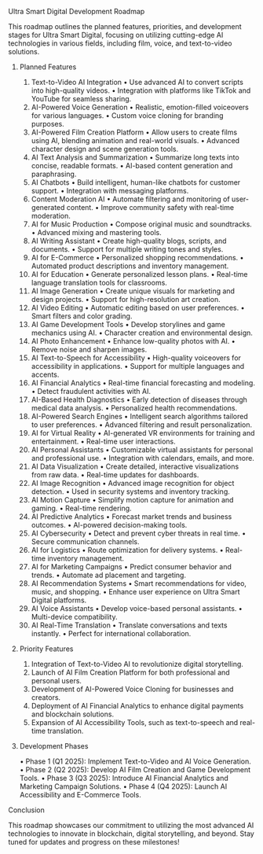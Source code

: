 Ultra Smart Digital Development Roadmap

This roadmap outlines the planned features, priorities, and development stages for Ultra Smart Digital, focusing on utilizing cutting-edge AI technologies in various fields, including film, voice, and text-to-video solutions.

1. Planned Features

	1.	Text-to-Video AI Integration
	•	Use advanced AI to convert scripts into high-quality videos.
	•	Integration with platforms like TikTok and YouTube for seamless sharing.
	2.	AI-Powered Voice Generation
	•	Realistic, emotion-filled voiceovers for various languages.
	•	Custom voice cloning for branding purposes.
	3.	AI-Powered Film Creation Platform
	•	Allow users to create films using AI, blending animation and real-world visuals.
	•	Advanced character design and scene generation tools.
	4.	AI Text Analysis and Summarization
	•	Summarize long texts into concise, readable formats.
	•	AI-based content generation and paraphrasing.
	5.	AI Chatbots
	•	Build intelligent, human-like chatbots for customer support.
	•	Integration with messaging platforms.
	6.	Content Moderation AI
	•	Automate filtering and monitoring of user-generated content.
	•	Improve community safety with real-time moderation.
	7.	AI for Music Production
	•	Compose original music and soundtracks.
	•	Advanced mixing and mastering tools.
	8.	AI Writing Assistant
	•	Create high-quality blogs, scripts, and documents.
	•	Support for multiple writing tones and styles.
	9.	AI for E-Commerce
	•	Personalized shopping recommendations.
	•	Automated product descriptions and inventory management.
	10.	AI for Education
	•	Generate personalized lesson plans.
	•	Real-time language translation tools for classrooms.
	11.	AI Image Generation
	•	Create unique visuals for marketing and design projects.
	•	Support for high-resolution art creation.
	12.	AI Video Editing
	•	Automatic editing based on user preferences.
	•	Smart filters and color grading.
	13.	AI Game Development Tools
	•	Develop storylines and game mechanics using AI.
	•	Character creation and environmental design.
	14.	AI Photo Enhancement
	•	Enhance low-quality photos with AI.
	•	Remove noise and sharpen images.
	15.	AI Text-to-Speech for Accessibility
	•	High-quality voiceovers for accessibility in applications.
	•	Support for multiple languages and accents.
	16.	AI Financial Analytics
	•	Real-time financial forecasting and modeling.
	•	Detect fraudulent activities with AI.
	17.	AI-Based Health Diagnostics
	•	Early detection of diseases through medical data analysis.
	•	Personalized health recommendations.
	18.	AI-Powered Search Engines
	•	Intelligent search algorithms tailored to user preferences.
	•	Advanced filtering and result personalization.
	19.	AI for Virtual Reality
	•	AI-generated VR environments for training and entertainment.
	•	Real-time user interactions.
	20.	AI Personal Assistants
	•	Customizable virtual assistants for personal and professional use.
	•	Integration with calendars, emails, and more.
	21.	AI Data Visualization
	•	Create detailed, interactive visualizations from raw data.
	•	Real-time updates for dashboards.
	22.	AI Image Recognition
	•	Advanced image recognition for object detection.
	•	Used in security systems and inventory tracking.
	23.	AI Motion Capture
	•	Simplify motion capture for animation and gaming.
	•	Real-time rendering.
	24.	AI Predictive Analytics
	•	Forecast market trends and business outcomes.
	•	AI-powered decision-making tools.
	25.	AI Cybersecurity
	•	Detect and prevent cyber threats in real time.
	•	Secure communication channels.
	26.	AI for Logistics
	•	Route optimization for delivery systems.
	•	Real-time inventory management.
	27.	AI for Marketing Campaigns
	•	Predict consumer behavior and trends.
	•	Automate ad placement and targeting.
	28.	AI Recommendation Systems
	•	Smart recommendations for video, music, and shopping.
	•	Enhance user experience on Ultra Smart Digital platforms.
	29.	AI Voice Assistants
	•	Develop voice-based personal assistants.
	•	Multi-device compatibility.
	30.	AI Real-Time Translation
	•	Translate conversations and texts instantly.
	•	Perfect for international collaboration.

2. Priority Features

	1.	Integration of Text-to-Video AI to revolutionize digital storytelling.
	2.	Launch of AI Film Creation Platform for both professional and personal users.
	3.	Development of AI-Powered Voice Cloning for businesses and creators.
	4.	Deployment of AI Financial Analytics to enhance digital payments and blockchain solutions.
	5.	Expansion of AI Accessibility Tools, such as text-to-speech and real-time translation.

3. Development Phases

	•	Phase 1 (Q1 2025): Implement Text-to-Video and AI Voice Generation.
	•	Phase 2 (Q2 2025): Develop AI Film Creation and Game Development Tools.
	•	Phase 3 (Q3 2025): Introduce AI Financial Analytics and Marketing Campaign Solutions.
	•	Phase 4 (Q4 2025): Launch AI Accessibility and E-Commerce Tools.

Conclusion

This roadmap showcases our commitment to utilizing the most advanced AI technologies to innovate in blockchain, digital storytelling, and beyond. Stay tuned for updates and progress on these milestones!
